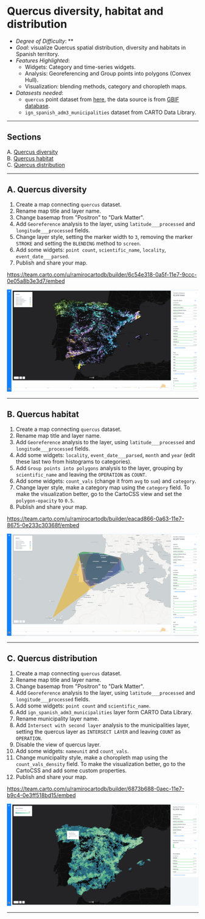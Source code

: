 # Quercus diversity, habitat and distribution 

* *Degree of Difficulty*: **
* *Goal*: visualize Quercus spatial distribution, diversity and habitats in Spanish territory.
* *Features Highlighted*:
  * Widgets: Category and time-series widgets.
  * Analysis: Georeferencing and Group points into polygons (Convex Hull).
  * Visualization: blending methods, category  and choropleth maps.
* *Datasests needed*:
  * `quercus` point dataset from [here](https://team.carto.com/u/builder-demo/tables/quercus/public), the data source is from [GBIF database](http://datos.gbif.es/).
  * `ign_spanish_adm3_municipalities` dataset from CARTO Data Library.

<hr>

## Sections

A. [Quercus diversity](#diversity) <br>
B. [Quercus habitat](#habitat) <br>
C. [Quercus distribution](#distribution)

<hr>

## A. Quercus diversity <a name="diversity"></a> 

1. Create a map connecting `quercus` dataset.
2. Rename map title and layer name.
3. Change basemap from "Positron" to "Dark Matter".
4. Add `Georeference` analysis to the layer, using `latitude___processed` and `longitude___processed` fields.
5. Change layer style, setting the marker width to `3`, removing the marker `STROKE` and setting the `BLENDING` method to `screen`.
6. Add some widgets: `point count`, `scientific_name`, `locality`, `event_date___parsed`.
7. Publish and share your map.

https://team.carto.com/u/ramirocartodb/builder/6c54e318-0a5f-11e7-9ccc-0e05a8b3e3d7/embed

![diversity](imgs/quercus/diversity.png)

<hr>

## B. Quercus habitat <a name="habitat"></a> 

1. Create a map connecting `quercus` dataset.
2. Rename map title and layer name.
3. Add `Georeference` analysis to the layer, using `latitude___processed` and `longitude___processed` fields.
4. Add some widgets: `locality`, `event_date___parsed`, `month` and `year` (edit these last two from histograms to categories).
5. Add `Group points into polygons` analysis to the layer, grouping by `scientific_name` and leaving the `OPERATION` as `COUNT`.
6. Add some widgets: `count_vals` (change it from `avg` to `sum`) and `category`.
7. Change layer style, make a category map using the `category` field. To make the visualization better, go to the CartoCSS view and set the `polygon-opacity` to `0.5`.
8. Publish and share your map.

https://team.carto.com/u/ramirocartodb/builder/eacad866-0a63-11e7-8675-0e233c30368f/embed

![habitat](imgs/quercus/habitat.png)

<hr>

## C. Quercus distribution <a name="distribution"></a> 

1. Create a map connecting `quercus` dataset.
2. Rename map title and layer name.
3. Change basemap from "Positron" to "Dark Matter".
4. Add `Georeference` analysis to the layer, using `latitude___processed` and `longitude___processed` fields.
5. Add some widgets: `point count` and `scientific_name`.
6. Add `ign_spanish_adm3_municipalities` layer form CARTO Data Library.
7. Rename municipality layer name.
8. Add `Intersect with second layer` analysis to the municipalities layer, setting the quercus layer as `INTERSECT LAYER` and leaving `COUNT` as `OPERATION`.
9. Disable the view of quercus layer.
10. Add some widgets: `nameunit` and `count_vals`.
11. Change municipality style, make a choropleth map using the `count_vals_density` field. To make the visualization better, go to the CartoCSS and add some custom properties.
12. Publish and share your map.

https://team.carto.com/u/ramirocartodb/builder/6873b688-0aec-11e7-b9c4-0e3ff518bd15/embed

![distribution](imgs/quercus/distribution.png)

<hr>

